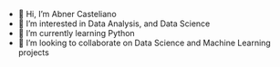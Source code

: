 - 👋 Hi, I’m Abner Casteliano
- 👀 I’m interested in Data Analysis, and Data Science
- 🌱 I’m currently learning Python
- 💞️ I’m looking to collaborate on Data Science and Machine Learning projects

<!---
abnercasteliano/abnercasteliano is a ✨ special ✨ repository because its `README.md` (this file) appears on your GitHub profile.
You can click the Preview link to take a look at your changes.
--->
